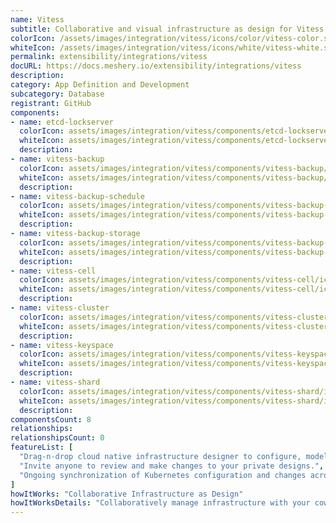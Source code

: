 ```yaml
---
name: Vitess
subtitle: Collaborative and visual infrastructure as design for Vitess
colorIcon: /assets/images/integration/vitess/icons/color/vitess-color.svg
whiteIcon: /assets/images/integration/vitess/icons/white/vitess-white.svg
permalink: extensibility/integrations/vitess
docURL: https://docs.meshery.io/extensibility/integrations/vitess
description: 
category: App Definition and Development
subcategory: Database
registrant: GitHub
components: 
- name: etcd-lockserver
  colorIcon: assets/images/integration/vitess/components/etcd-lockserver/icons/color/etcd-lockserver-color.svg
  whiteIcon: assets/images/integration/vitess/components/etcd-lockserver/icons/white/etcd-lockserver-white.svg
  description: 
- name: vitess-backup
  colorIcon: assets/images/integration/vitess/components/vitess-backup/icons/color/vitess-backup-color.svg
  whiteIcon: assets/images/integration/vitess/components/vitess-backup/icons/white/vitess-backup-white.svg
  description: 
- name: vitess-backup-schedule
  colorIcon: assets/images/integration/vitess/components/vitess-backup-schedule/icons/color/vitess-backup-schedule-color.svg
  whiteIcon: assets/images/integration/vitess/components/vitess-backup-schedule/icons/white/vitess-backup-schedule-white.svg
  description: 
- name: vitess-backup-storage
  colorIcon: assets/images/integration/vitess/components/vitess-backup-storage/icons/color/vitess-backup-storage-color.svg
  whiteIcon: assets/images/integration/vitess/components/vitess-backup-storage/icons/white/vitess-backup-storage-white.svg
  description: 
- name: vitess-cell
  colorIcon: assets/images/integration/vitess/components/vitess-cell/icons/color/vitess-cell-color.svg
  whiteIcon: assets/images/integration/vitess/components/vitess-cell/icons/white/vitess-cell-white.svg
  description: 
- name: vitess-cluster
  colorIcon: assets/images/integration/vitess/components/vitess-cluster/icons/color/vitess-cluster-color.svg
  whiteIcon: assets/images/integration/vitess/components/vitess-cluster/icons/white/vitess-cluster-white.svg
  description: 
- name: vitess-keyspace
  colorIcon: assets/images/integration/vitess/components/vitess-keyspace/icons/color/vitess-keyspace-color.svg
  whiteIcon: assets/images/integration/vitess/components/vitess-keyspace/icons/white/vitess-keyspace-white.svg
  description: 
- name: vitess-shard
  colorIcon: assets/images/integration/vitess/components/vitess-shard/icons/color/vitess-shard-color.svg
  whiteIcon: assets/images/integration/vitess/components/vitess-shard/icons/white/vitess-shard-white.svg
  description: 
componentsCount: 8
relationships: 
relationshipsCount: 0
featureList: [
  "Drag-n-drop cloud native infrastructure designer to configure, model, and deploy your workloads.",
  "Invite anyone to review and make changes to your private designs.",
  "Ongoing synchronization of Kubernetes configuration and changes across any number of clusters."
]
howItWorks: "Collaborative Infrastructure as Design"
howItWorksDetails: "Collaboratively manage infrastructure with your coworkers synchronously sharing the same designs."
---
```

